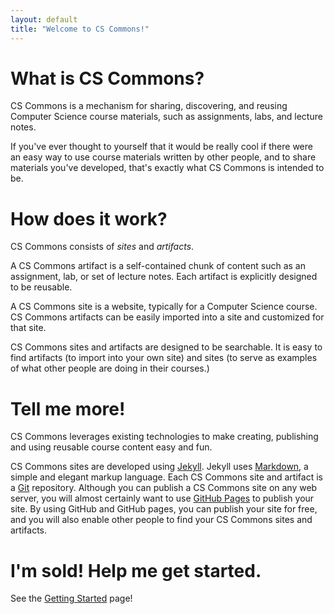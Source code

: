 ```yaml
---
layout: default
title: "Welcome to CS Commons!"
---
```


# What is CS Commons?

CS Commons is a mechanism for sharing, discovering, and reusing Computer Science course materials, such as assignments, labs, and lecture notes.

If you've ever thought to yourself that it would be really cool if there were an easy way to use course materials written by other people, and to share materials you've developed, that's exactly what CS Commons is intended to be.

# How does it work?

CS Commons consists of *sites* and *artifacts*.

A CS Commons artifact is a self-contained chunk of content such as an assignment, lab, or set of lecture notes.  Each artifact is explicitly designed to be reusable.

A CS Commons site is a website, typically for a Computer Science course.  CS Commons artifacts can be easily imported into a site and customized for that site.

CS Commons sites and artifacts are designed to be searchable.  It is easy to find artifacts (to import into your own site) and sites (to serve as examples of what other people are doing in their courses.)

# Tell me more!

CS Commons leverages existing technologies to make creating, publishing and using reusable course content easy and fun.

CS Commons sites are developed using [Jekyll](http://jekyllrb.com/).  Jekyll uses [Markdown](http://daringfireball.net/projects/markdown/), a simple and elegant markup language.  Each CS Commons site and artifact is a [Git](http://git-scm.com/) repository.  Although you can publish a CS Commons site on any web server, you will almost certainly want to use [GitHub Pages](https://pages.github.com/) to publish your site.  By using GitHub and GitHub pages, you can publish your site for free, and you will also enable other people to find your CS Commons sites and artifacts.

# I'm sold!  Help me get started.

See the [Getting Started](gettingStarted.html) page!

<!-- vim:set wrap: ­-->
<!-- vim:set linebreak: -->
<!-- vim:set nolist: -->

